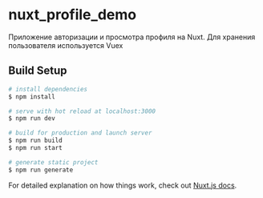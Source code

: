 # nuxt_profile_demo
Приложение авторизации и просмотра профиля на Nuxt. Для хранения пользователя используется Vuex

## Build Setup

```bash
# install dependencies
$ npm install

# serve with hot reload at localhost:3000
$ npm run dev

# build for production and launch server
$ npm run build
$ npm run start

# generate static project
$ npm run generate
```

For detailed explanation on how things work, check out [Nuxt.js docs](https://nuxtjs.org).
